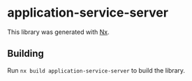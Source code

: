 # application-service-server

This library was generated with [Nx](https://nx.dev).

## Building

Run `nx build application-service-server` to build the library.
